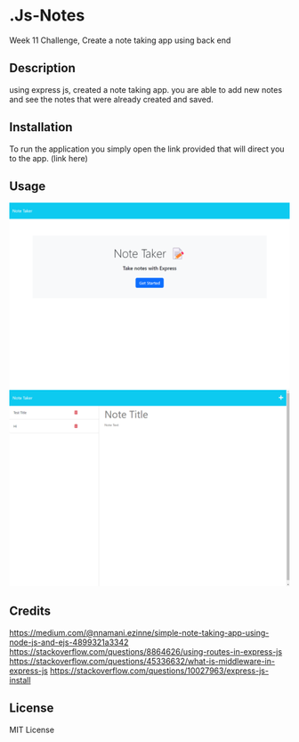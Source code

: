 # .Js-Notes
Week 11 Challenge, Create a note taking app using back end 

## Description
using express js, created a note taking app. 
you are able to add new notes and see the notes that were already created and saved.

## Installation

To run the application you simply open the link provided that will direct you to the app. (link here)

## Usage


![Screenshot](public/assets/images/Screenshots1.png)
![Screenshot](public/assets/images/Screenshot.png)

## Credits
https://medium.com/@nnamani.ezinne/simple-note-taking-app-using-node-js-and-ejs-4899321a3342
https://stackoverflow.com/questions/8864626/using-routes-in-express-js
https://stackoverflow.com/questions/45336632/what-is-middleware-in-express-js
https://stackoverflow.com/questions/10027963/express-js-install
## License

MIT License